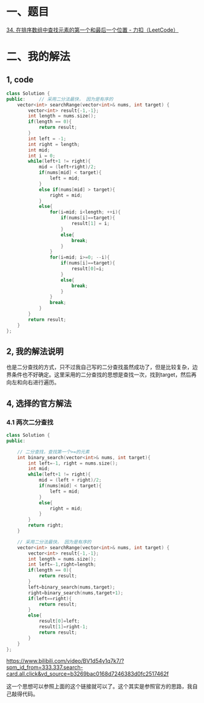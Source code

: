 # 一、题目

[34. 在排序数组中查找元素的第一个和最后一个位置 - 力扣（LeetCode）](https://leetcode.cn/problems/find-first-and-last-position-of-element-in-sorted-array/description/?envType=study-plan-v2&envId=top-interview-150)

# 二、我的解法

## 1, code

```cpp
class Solution {
public:     // 采用二分法最快， 因为是有序的
    vector<int> searchRange(vector<int>& nums, int target) {
        vector<int> result{-1,-1};
        int length = nums.size();
        if(length == 0){
            return result;
        }
        int left = -1;
        int right = length;
        int mid;
        int i = 0;
        while(left+1 != right){
            mid = (left+right)/2;
            if(nums[mid] < target){
                left = mid;
            }
            else if(nums[mid] > target){
                right = mid;
            }
            else{
                for(i=mid; i<length; ++i){
                    if(nums[i]==target){
                        result[1] = i;
                    }
                    else{
                        break;
                    }
                }
                for(i=mid; i>=0; --i){
                    if(nums[i]==target){
                        result[0]=i;
                    }
                    else{
                        break;
                    }
                }
                break;
            }
        }
        return result;
    }
};
```

## 2, 我的解法说明

也是二分查找的方式，只不过我自己写的二分查找虽然成功了，但是比较复杂，边界条件也不好确定。这里采用的二分查找的思想是查找一次，找到target，然后再向左和向右进行遍历。

## 4, 选择的官方解法

### 4.1  两次二分查找

```cpp
class Solution {
public:   

    // 二分查找，查找第一个>=的元素
    int binary_search(vector<int>& nums, int target){
        int left=-1, right = nums.size();
        int mid;
        while(left+1 != right){
            mid = (left + right)/2;
            if(nums[mid] < target){
                left = mid;
            }
            else{
                right = mid;
            }
        }
        return right;
    } 

    // 采用二分法最快， 因为是有序的
    vector<int> searchRange(vector<int>& nums, int target) {
        vector<int> result{-1,-1};
        int length = nums.size();
        int left=-1,right=length;
        if(length == 0){
            return result;
        }
        left=binary_search(nums,target);
        right=binary_search(nums,target+1);
        if(left==right){
            return result;
        }
        else{
            result[0]=left;
            result[1]=right-1;
            return result;
        }
    }
};
```

https://www.bilibili.com/video/BV1d54y1q7k7/?spm_id_from=333.337.search-card.all.click&vd_source=b3269bac0168d7246383d0fc2517462f

这一个思想可以参照上面的这个链接就可以了。这个其实是参照官方的思路，我自己敲得代码。
